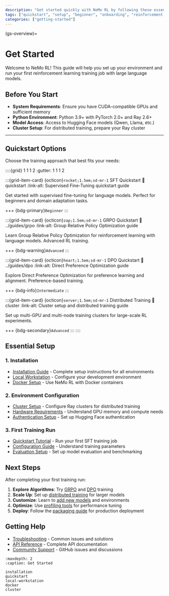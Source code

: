 ```yaml
---
description: "Get started quickly with NeMo RL by following these essential setup steps and choosing the right training approach for your reinforcement learning needs."
tags: ["quickstart", "setup", "beginner", "onboarding", "reinforcement learning", "distributed training"]
categories: ["getting-started"]
---
```


(gs-overview)=
# Get Started

Welcome to NeMo RL! This guide will help you set up your environment and run your first reinforcement learning training job with large language models.

## Before You Start

- **System Requirements**: Ensure you have CUDA-compatible GPUs and sufficient memory
- **Python Environment**: Python 3.9+ with PyTorch 2.0+ and Ray 2.6+
- **Model Access**: Access to Hugging Face models (Qwen, Llama, etc.)
- **Cluster Setup**: For distributed training, prepare your Ray cluster

---

## Quickstart Options

Choose the training approach that best fits your needs:

::::{grid} 1 1 1 2
:gutter: 1 1 1 2

:::{grid-item-card} {octicon}`rocket;1.5em;sd-mr-1` SFT Quickstart
:link: quickstart
:link-alt: Supervised Fine-Tuning quickstart guide

Get started with supervised fine-tuning for language models. Perfect for beginners and domain adaptation tasks.

+++
{bdg-primary}`Beginner`
:::

:::{grid-item-card} {octicon}`zap;1.5em;sd-mr-1` GRPO Quickstart
:link: ../guides/grpo
:link-alt: Group Relative Policy Optimization guide

Learn Group Relative Policy Optimization for reinforcement learning with language models. Advanced RL training.

+++
{bdg-warning}`Advanced`
:::

:::{grid-item-card} {octicon}`heart;1.5em;sd-mr-1` DPO Quickstart
:link: ../guides/dpo
:link-alt: Direct Preference Optimization guide

Explore Direct Preference Optimization for preference learning and alignment. Preference-based training.

+++
{bdg-info}`Intermediate`
:::

:::{grid-item-card} {octicon}`server;1.5em;sd-mr-1` Distributed Training
:link: cluster
:link-alt: Cluster setup and distributed training guide

Set up multi-GPU and multi-node training clusters for large-scale RL experiments.

+++
{bdg-secondary}`Advanced`
:::
::::

## Essential Setup

### 1. Installation
- [Installation Guide](installation.md) - Complete setup instructions for all environments
- [Local Workstation](local-workstation.md) - Configure your development environment
- [Docker Setup](docker.md) - Use NeMo RL with Docker containers

### 2. Environment Configuration
- [Cluster Setup](cluster.md) - Configure Ray clusters for distributed training
- [Hardware Requirements](installation.md) - Understand GPU memory and compute needs
- [Authentication Setup](installation.md) - Set up Hugging Face authentication

### 3. First Training Run
- [Quickstart Tutorial](quickstart.md) - Run your first SFT training job
- [Configuration Guide](../reference/configuration.md) - Understand training parameters
- [Evaluation Setup](../guides/eval.md) - Set up model evaluation and benchmarking

## Next Steps

After completing your first training run:

1. **Explore Algorithms**: Try [GRPO](../guides/grpo.md) and [DPO](../guides/dpo.md) training
2. **Scale Up**: Set up [distributed training](cluster.md) for larger models
3. **Customize**: Learn to [add new models](../guides/adding-new-models.md) and environments
4. **Optimize**: Use [profiling tools](../guides/nsys-profiling.md) for performance tuning
5. **Deploy**: Follow the [packaging guide](../guides/packaging.md) for production deployment

## Getting Help

- [Troubleshooting](../reference/troubleshooting.md) - Common issues and solutions
- [API Reference](../reference/api.md) - Complete API documentation
- [Community Support](https://github.com/NVIDIA-NeMo/RL/issues) - GitHub issues and discussions

```{toctree}
:maxdepth: 2
:caption: Get Started

installation
quickstart
local-workstation
docker
cluster
```

